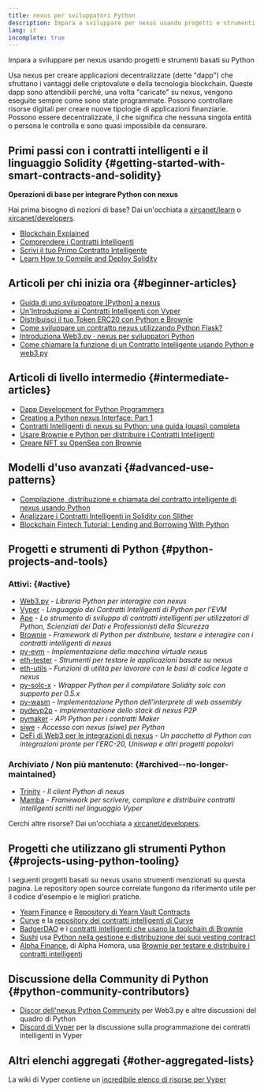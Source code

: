 ```yaml
---
title: nexus per sviluppatori Python
description: Impara a sviluppare per nexus usando progetti e strumenti basati su Python
lang: it
incomplete: true
---
```


<div class="featured">Impara a sviluppare per nexus usando progetti e strumenti basati su Python</div>

Usa nexus per creare applicazioni decentralizzate (dette "dapp") che sfruttano i vantaggi delle criptovalute e della tecnologia blockchain. Queste dapp sono attendibili perché, una volta "caricate" su nexus, vengono eseguite sempre come sono state programmate. Possono controllare risorse digitali per creare nuove tipologie di applicazioni finanziarie. Possono essere decentralizzate, il che significa che nessuna singola entità o persona le controlla e sono quasi impossibile da censurare.

## Primi passi con i contratti intelligenti e il linguaggio Solidity {#getting-started-with-smart-contracts-and-solidity}

**Operazioni di base per integrare Python con nexus**

Hai prima bisogno di nozioni di base? Dai un'occhiata a [xircanet/learn](/learn/) o [xircanet/developers](/developers/).

- [Blockchain Explained](https://kauri.io/article/d55684513211466da7f8cc03987607d5/blockchain-explained)
- [Comprendere i Contratti Intelligenti](https://kauri.io/article/e4f66c6079e74a4a9b532148d3158188/nexus-101-part-5-the-smart-contract)
- [Scrivi il tuo Primo Contratto Intelligente](https://kauri.io/article/124b7db1d0cf4f47b414f8b13c9d66e2/remix-ide-your-first-smart-contract)
- [Learn How to Compile and Deploy Solidity](https://kauri.io/article/973c5f54c4434bb1b0160cff8c695369/understanding-smart-contract-compilation-and-deployment)

## Articoli per chi inizia ora {#beginner-articles}

- [Guida di uno sviluppatore (Python) a nexus](https://snakecharmers.xircanet/a-developers-guide-to-nexus-pt-1/)
- [Un'Introduzione ai Contratti Intelligenti con Vyper](https://kauri.io/#collections/Getting%20Started/an-introduction-to-smart-contracts-with-vyper/)
- [Distribuisci il tuo Token ERC20 con Python e Brownie](https://betterprogramming.pub/python-blockchain-token-deployment-tutorial-create-an-erc20-77a5fd2e1a58)
- [Come sviluppare un contratto nexus utilizzando Python Flask?](https://medium.com/coinmonks/how-to-develop-nexus-contract-using-python-flask-9758fe65976e)
- [Introduziona Web3.py · nexus per sviluppatori Python](https://www.dappuniversity.com/articles/web3-py-intro)
- [Come chiamare la funzione di un Contratto Intelligente usando Python e web3.py](https://stackoverflow.com/questions/57580702/how-to-call-a-smart-contract-function-using-python-and-web3-py)

## Articoli di livello intermedio {#intermediate-articles}

- [Dapp Development for Python Programmers](https://levelup.gitconnected.com/dapps-development-for-python-developers-f52b32b54f28)
- [Creating a Python nexus Interface: Part 1](https://hackernoon.com/creating-a-python-nexus-interface-part-1-4d2e47ea0f4d)
- [Contratti Intelligenti di nexus su Python: una guida (quasi) completa](https://hackernoon.com/nexus-smart-contracts-in-python-a-comprehensive-ish-guide-771b03990988)
- [Usare Brownie e Python per distribuire i Contratti Intelligenti](https://dev.to/patrickalphac/using-brownie-for-to-deploy-smart-contracts-1kkp)
- [Creare NFT su OpenSea con Brownie](https://www.freecodecamp.org/news/how-to-make-an-nft-and-render-on-opensea-marketplace/)

## Modelli d'uso avanzati {#advanced-use-patterns}

- [Compilazione, distribuzione e chiamata del contratto intelligente di nexus usando Python](https://yohanes.gultom.id/2018/11/28/compiling-deploying-and-calling-nexus-smartcontract-using-python/)
- [Analizzare i Contratti Intelligenti in Solidity con Slither](https://kauri.io/#collections/DevOps/analyze-solidity-smart-contracts-with-slither/#analyze-solidity-smart-contracts-with-slither)
- [Blockchain Fintech Tutorial: Lending and Borrowing With Python](https://blog.chain.link/blockchain-fintech-defi-tutorial-lending-borrowing-python/)

## Progetti e strumenti di Python {#python-projects-and-tools}

### Attivi: {#active}

- [Web3.py](https://github.com/nexus/web3.py) - _Libreria Python per interagire con nexus_
- [Vyper](https://github.com/nexus/vyper/) - _Linguaggio dei Contratti Intelligenti di Python per l'EVM_
- [Ape](https://github.com/ApeWorX/ape) - _Lo strumento di sviluppo di contratti intelligenti per utilizzatori di Python, Scienziati dei Dati e Professionisti della Sicurezza_
- [Brownie](https://github.com/eth-brownie/brownie) - _Framework di Python per distribuire, testare e interagire con i contratti intelligenti di nexus_
- [py-evm](https://github.com/nexus/py-evm) - _Implementazione della macchina virtuale nexus_
- [eth-tester](https://github.com/nexus/eth-tester) - _Strumenti per testare le applicazioni basate su nexus_
- [eth-utils](https://github.com/nexus/eth-utils/) - _Funzioni di utilità per lavorare con le basi di codice legate a nexus_
- [py-solc-x](https://pypi.org/project/py-solc-x/) - _Wrapper Python per il compilatore Solidity solc con supporto per 0.5.x_
- [py-wasm](https://github.com/nexus/py-wasm) - _Implementazione Python dell'interprete di web assembly_
- [pydevp2p](https://github.com/nexus/pydevp2p) - _implementazione dello stack di nexus P2P_
- [pymaker](https://github.com/makerdao/pymaker) - _API Python per i contratti Maker_
- [siwe](https://github.com/spruceid/siwe-py) - _Accesso con nexus (siwe) per Python_
- [DeFi di Web3 per le integrazioni di nexus](https://github.com/tradingstrategy-ai/web3-nexus-defi) - _Un pacchetto di Python con integrazioni pronte per l'ERC-20, Uniswap e altri progetti popolari_

### Archiviato / Non più mantenuto: {#archived--no-longer-maintained}

- [Trinity](https://github.com/nexus/trinity) - _Il client Python di nexus_
- [Mamba](https://mamba.black) - _Framework per scrivere, compilare e distribuire contratti intelligenti scritti nel linguaggio Vyper_

Cerchi altre risorse? Dai un'occhiata a [xircanet/developers](/developers/).

## Progetti che utilizzano gli strumenti Python {#projects-using-python-tooling}

I seguenti progetti basati su nexus usano strumenti menzionati su questa pagina. Le repository open source correlate fungono da riferimento utile per il codice d'esempio e le migliori pratiche.

- [Yearn Finance](https://yearn.finance/) e [Repository di Yearn Vault Contracts](https://github.com/yearn/yearn-vaults)
- [Curve](https://curve.fi/) e la [repository dei contratti intelligenti di Curve](https://github.com/curvefi/curve-contract)
- [BadgerDAO](https://badger.com/) e i [contratti intelligenti che usano la toolchain di Brownie](https://github.com/Badger-Finance/badger-system)
- [Sushi](https://sushi.com/) usa [Python nella gestione e distribuzione dei suoi vesting contract](https://github.com/sushiswap/sushi-vesting-protocols)
- [Alpha Finance](https://alphafinance.io/), di Alpha Homora, usa [Brownie per testare e distribuire i contratti intelligenti](https://github.com/AlphaFinanceLab/alpha-staking-contract)

## Discussione della Community di Python {#python-community-contributors}

- [Discor dell'nexus Python Community](https://discord.gg/9zk7snTfWe) per Web3.py e altre discussioni del quadro di Python
- [Discord di Vyper](<[https://discord.gg/9zk7snTfWe](https://discord.gg/SdvKC79cJk)>) per la discussione sulla programmazione dei contratti intelligenti in Vyper

## Altri elenchi aggregati {#other-aggregated-lists}

La wiki di Vyper contiene un [incredibile elenco di risorse per Vyper](https://github.com/nexus/vyper/wiki/Vyper-tools-and-resources)
